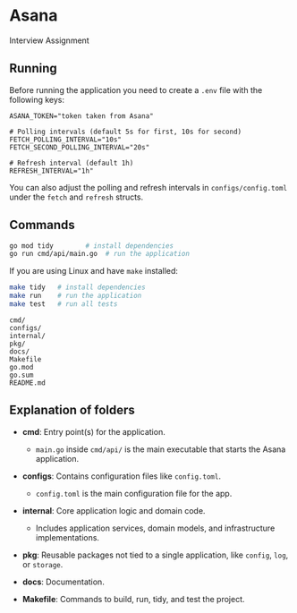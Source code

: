 # Asana  
Interview Assignment

## Running

Before running the application you need to create a `.env` file with the following keys:

```env
ASANA_TOKEN="token taken from Asana"

# Polling intervals (default 5s for first, 10s for second)
FETCH_POLLING_INTERVAL="10s"
FETCH_SECOND_POLLING_INTERVAL="20s"

# Refresh interval (default 1h)
REFRESH_INTERVAL="1h"
```

You can also adjust the polling and refresh intervals in `configs/config.toml` under the `fetch` and `refresh` structs.

## Commands

```bash
go mod tidy        # install dependencies
go run cmd/api/main.go  # run the application
```

If you are using Linux and have `make` installed:

```bash
make tidy   # install dependencies
make run    # run the application
make test   # run all tests
```



```
cmd/
configs/
internal/
pkg/
docs/
Makefile
go.mod
go.sum
README.md
```

## Explanation of folders

- **cmd**: Entry point(s) for the application.  
  - `main.go` inside `cmd/api/` is the main executable that starts the Asana application.

- **configs**: Contains configuration files like `config.toml`.  
  - `config.toml` is the main configuration file for the app.

- **internal**: Core application logic and domain code.  
  - Includes application services, domain models, and infrastructure implementations.

- **pkg**: Reusable packages not tied to a single application, like `config`, `log`, or `storage`.

- **docs**: Documentation.  

- **Makefile**: Commands to build, run, tidy, and test the project.  

